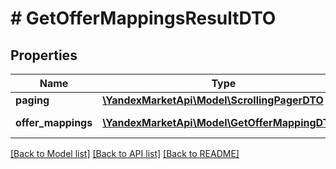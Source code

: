 # # GetOfferMappingsResultDTO

## Properties

Name | Type | Description | Notes
------------ | ------------- | ------------- | -------------
**paging** | [**\YandexMarketApi\Model\ScrollingPagerDTO**](ScrollingPagerDTO.md) |  | [optional]
**offer_mappings** | [**\YandexMarketApi\Model\GetOfferMappingDTO[]**](GetOfferMappingDTO.md) | Информация о товарах. |

[[Back to Model list]](../../README.md#models) [[Back to API list]](../../README.md#endpoints) [[Back to README]](../../README.md)
